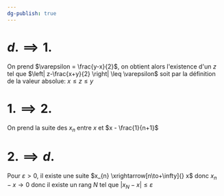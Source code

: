 ```yaml
---
dg-publish: true
---
```


# $d. \implies 1.$

On prend $\varepsilon = \frac{y-x}{2}$, on obtient alors l'existence d'un $z$ tel que $\left| z-\frac{x+y}{2} \right| \leq \varepsilon$ soit par la définition de la valeur absolue: $x \leq z \leq y$

# $1. \implies 2.$

On prend la suite des $x_{n}$ entre $x$ et $x - \frac{1}{n+1}$

# $2.\implies d.$

Pour $\varepsilon>0$, il existe une suite $x_{n} \xrightarrow[n\to+\infty]{} x$ donc $x_{n}-x \to 0$ donc il existe un rang $N$ tel que $\left| x_{N} - x \right| ≤ ε$

